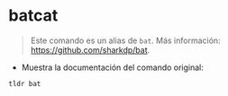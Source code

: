 # batcat

> Este comando es un alias de `bat`.
> Más información: <https://github.com/sharkdp/bat>.

- Muestra la documentación del comando original:

`tldr bat`
